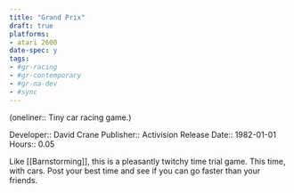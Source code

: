 ```yaml
---
title: "Grand Prix"
draft: true
platforms:
- atari 2600
date-spec: y
tags:
- #gr-racing 
- #gr-contemporary 
- #gr-na-dev 
- #sync
---
```


(oneliner:: Tiny car racing game.)

Developer:: David Crane
Publisher:: Activision
Release Date:: 1982-01-01
Hours:: 0.05

Like [[Barnstorming]], this is a pleasantly twitchy time trial game. This time, with cars. Post your best time and see if you can go faster than your friends.
